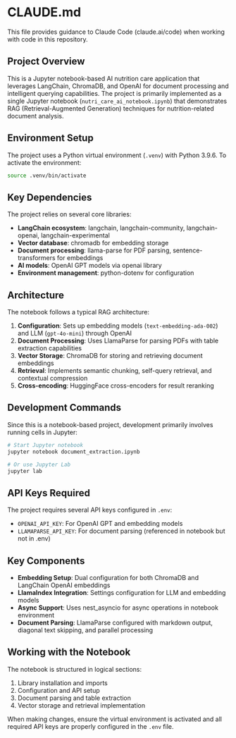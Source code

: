 # CLAUDE.md

This file provides guidance to Claude Code (claude.ai/code) when working with code in this repository.

## Project Overview

This is a Jupyter notebook-based AI nutrition care application that leverages LangChain, ChromaDB, and OpenAI for document processing and intelligent querying capabilities. The project is primarily implemented as a single Jupyter notebook (`nutri_care_ai_notebook.ipynb`) that demonstrates RAG (Retrieval-Augmented Generation) techniques for nutrition-related document analysis.

## Environment Setup

The project uses a Python virtual environment (`.venv`) with Python 3.9.6. To activate the environment:

```bash
source .venv/bin/activate
```

## Key Dependencies

The project relies on several core libraries:
- **LangChain ecosystem**: langchain, langchain-community, langchain-openai, langchain-experimental
- **Vector database**: chromadb for embedding storage
- **Document processing**: llama-parse for PDF parsing, sentence-transformers for embeddings
- **AI models**: OpenAI GPT models via openai library
- **Environment management**: python-dotenv for configuration

## Architecture

The notebook follows a typical RAG architecture:

1. **Configuration**: Sets up embedding models (`text-embedding-ada-002`) and LLM (`gpt-4o-mini`) through OpenAI
2. **Document Processing**: Uses LlamaParse for parsing PDFs with table extraction capabilities
3. **Vector Storage**: ChromaDB for storing and retrieving document embeddings
4. **Retrieval**: Implements semantic chunking, self-query retrieval, and contextual compression
5. **Cross-encoding**: HuggingFace cross-encoders for result reranking

## Development Commands

Since this is a notebook-based project, development primarily involves running cells in Jupyter:

```bash
# Start Jupyter notebook
jupyter notebook document_extraction.ipynb

# Or use Jupyter Lab
jupyter lab
```

## API Keys Required

The project requires several API keys configured in `.env`:
- `OPENAI_API_KEY`: For OpenAI GPT and embedding models
- `LLAMAPARSE_API_KEY`: For document parsing (referenced in notebook but not in .env)

## Key Components

- **Embedding Setup**: Dual configuration for both ChromaDB and LangChain OpenAI embeddings
- **LlamaIndex Integration**: Settings configuration for LLM and embedding models
- **Async Support**: Uses nest_asyncio for async operations in notebook environment
- **Document Parsing**: LlamaParse configured with markdown output, diagonal text skipping, and parallel processing

## Working with the Notebook

The notebook is structured in logical sections:
1. Library installation and imports
2. Configuration and API setup
3. Document parsing and table extraction
4. Vector storage and retrieval implementation

When making changes, ensure the virtual environment is activated and all required API keys are properly configured in the `.env` file.